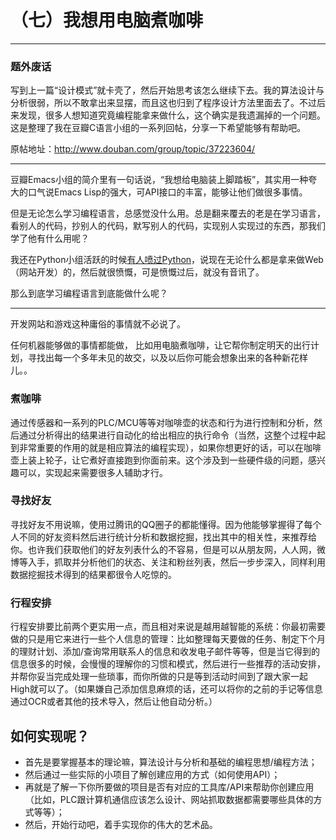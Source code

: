 （七）我想用电脑煮咖啡
==========

******

### 题外废话

写到上一篇“设计模式”就卡壳了，然后开始思考该怎么继续下去。我的算法设计与分析很弱，所以不敢拿出来显摆，而且这也归到了程序设计方法里面去了。不过后来发现，很多人想知道究竟编程能拿来做什么，这个确实是我遗漏掉的一个问题。这是整理了我在豆瓣C语言小组的一系列回帖，分享一下希望能够有帮助吧。

原帖地址：http://www.douban.com/group/topic/37223604/

******

豆瓣Emacs小组的简介里有一句话说，“我想给电脑装上脚踏板”，其实用一种夸大的口气说Emacs Lisp的强大，可API接口的丰富，能够让他们做很多事情。

但是无论怎么学习编程语言，总感觉没什么用。总是翻来覆去的老是在学习语言，看别人的代码，抄别人的代码，默写别人的代码，实现别人实现过的东西，那我们学了他有什么用呢？

我还在Python小组活跃的时候[有人喷过Python](http://www.douban.com/group/topic/17135809/)，说现在无论什么都是拿来做Web（网站开发）的，然后就很愤慨，可是愤慨过后，就没有音讯了。

那么到底学习编程语言到底能做什么呢？

******

开发网站和游戏这种庸俗的事情就不必说了。

任何机器能够做的事情都能做，
比如用电脑煮咖啡，让它帮你制定明天的出行计划，寻找出每一个多年未见的故交，以及以后你可能会想象出来的各种新花样儿。。
### 煮咖啡

通过传感器和一系列的PLC/MCU等等对咖啡壶的状态和行为进行控制和分析，然后通过分析得出的结果进行自动化的给出相应的执行命令（当然，这整个过程中起到非常重要的作用的就是相应算法的编程实现），如果你想更好的话，可以在咖啡壶上装上轮子，让它煮好直接跑到你面前来。这个涉及到一些硬件级的问题，感兴趣可以，实现起来需要很多人辅助才行。

### 寻找好友

寻找好友不用说嘛，使用过腾讯的QQ圈子的都能懂得。因为他能够掌握得了每个人不同的好友资料然后进行统计分析和数据挖掘，找出其中的相关性，来推荐给你。也许我们获取他们的好友列表什么的不容易，但是可以从朋友网，人人网，微博等入手，抓取并分析他们的状态、关注和粉丝列表，然后一步步深入，同样利用数据挖掘技术得到的结果都很令人吃惊的。

### 行程安排

行程安排要比前两个更实用一点，而且相对来说是越用越智能的系统：你最初需要做的只是用它来进行一些个人信息的管理：比如整理每天要做的任务、制定下个月的理财计划、添加/查询常用联系人的信息和收发电子邮件等等，但是当它得到的信息很多的时候，会慢慢的理解你的习惯和模式，然后进行一些推荐的活动安排，并帮你妥当完成处理一些琐事，而你所做的只是等到活动时间到了跟大家一起High就可以了。（如果嫌自己添加信息麻烦的话，还可以将你的之前的手记等信息通过OCR或者其他的技术导入，然后让他自动分析。）

## 如何实现呢？

  * 首先是要掌握基本的理论嘛，算法设计与分析和基础的编程思想/编程方法；
  * 然后通过一些实际的小项目了解创建应用的方式（如何使用API）；
  * 再就是了解一下你所要做的项目是否有对应的工具库/API来帮助你创建应用（比如，PLC跟计算机通信应该怎么设计、网站抓取数据都需要哪些具体的方式等等）；
  * 然后，开始行动吧，着手实现你的伟大的艺术品。
